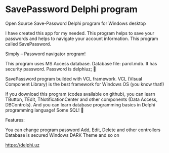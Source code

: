 # SavePassword Delphi program
Open Source Save-Password Delphi program for Windows desktop

I have created this app for my needed. This program helps to save your passwords and helps to navigate your account information. This program called SavePassword.  

Simply – Password navigator program!

This program uses MS Access database. Database file: parol.mdb. It has security password. Password is delphiuz;  🙂

SavePassword program builded with VCL framework. VCL (Visual Component Library) is the best framework for Windows OS (you know that!)

If you download this program (codes available on github), you can learn TButton, TEdit,  TNotificationCenter and other components (Data Access, DBControls). And you can learn database programming basics in Delphi programming language! Some SQL!  🙂

Features:

You can change program password
Add, Edit, Delete and other controllers
Database is secured
Windows DARK Theme
and so on

https://delphi.uz
